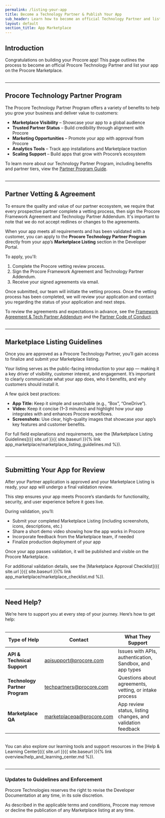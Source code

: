 ```yaml
---
permalink: /listing-your-app
title: Become a Technology Partner & Publish Your App
sub_header: Learn how to become an official Technology Partner and list your app for customers to discover.
layout: default
section_title: App Marketplace
---
```


## Introduction
Congratulations on building your Procore app! This page outlines the process to become an official Procore Technology Partner and list your app on the Procore Marketplace.
<br><br>

***
## Procore Technology Partner Program
The Procore Technology Partner Program offers a variety of benefits to help you grow your business and deliver value to customers:

- **Marketplace Visibility** – Showcase your app to a global audience
- **Trusted Partner Status** – Build credibility through alignment with Procore
- **Marketing Opportunities** – Promote your app with approval from Procore
- **Analytics Tools** – Track app installations and Marketplace traction
- **Scaling Support** – Build apps that grow with Procore’s ecosystem

To learn more about our Technology Partner Program, including benefits and partner tiers, view the <a target="_blank" href="https://mkt-cdn.procore.com/downloads/guide/Procore_Partner_Program_Guide.pdf?_gl=1*1cwo3wj*_ga*MTIxOTY1MzQ4OC4xNzQ0MTQzMTUx*_ga_0W3CW2NEWP*MTc0NTg3MzE2Mi41MjMuMS4xNzQ1ODczMTY4LjU0LjAuMA..*_fplc*T044OU5NTThna1ByQmJncTBuaVYzcyUyRnR4U3dwVm8xUHpYQjJCYUdjNHZMalY5V2paU2F3WHhKQ2dVNGpabnNJZTNjVzNCTzlJa0wyQ21EM0k1ZktNaWNOSnElMkJtMlFUcGRJNkh1YW95TUVTcFV3cmV1JTJCSUklMkZtOEx0enVzMEElM0QlM0Q.*_gcl_au*OTE3MTQ0Mzg0LjE3NDQxNDMxNTE.*FPAU*OTE3MTQ0Mzg0LjE3NDQxNDMxNTE.*_ga_DDN1X7BZGJ*MTc0NTg3MzE2Mi4zMC4xLjE3NDU4NzMxNjguNTQuMC4w">Partner Program Guide</a>.
<br><br>

***
## Partner Vetting & Agreement
To ensure the quality and value of our partner ecosystem, we require that every prospective partner complete a vetting process, then sign the Procore Framework Agreement and Technology Partner Addendum. It's important to note that we do not accept redlines or changes to the agreements.

When your app meets all requirements and has been validated with a customer, you can apply to the **Procore Technology Partner Program** directly from your app’s **Marketplace Listing** section in the Developer Portal.

To apply, you'll:
1. Complete the Procore vetting review process.
2. Sign the Procore Framework Agreement and Technology Partner Addendum.
3. Receive your signed agreements via email.

Once submitted, our team will initiate the vetting process. Once the vetting process has been completed, we will review your application and contact you regarding the status of your application and next steps.

To review the agreements and expectations in advance, see the <a target="_blank" href="https://assets.ctfassets.net/8pep15rt0kef/3p5N8hUCPqxO2d7qIfym0B/05f433ed5d2d4a99d1a1eea8364c6895/partner-framework-agreement.pdf">Framework Agreement & Tech Partner Addendum</a> and the <a target="_blank" href="https://assets.ctfassets.net/8pep15rt0kef/Owy2JJPZE8QDSaxL2QXAj/8896c4afe4136f9cd2f14111e29208ac/Procore_Partner_Code_of_Conduct.pdf">Partner Code of Conduct</a>.
<br><br>

***
## Marketplace Listing Guidelines
Once you are approved as a Procore Technology Partner, you’ll gain access to finalize and submit your Marketplace listing.

Your listing serves as the public-facing introduction to your app — making it a key driver of visibility, customer interest, and engagement. It’s important to clearly communicate what your app does, who it benefits, and why customers should install it.

A few quick best practices:
- **App Title:** Keep it simple and searchable (e.g., “Box”, “OneDrive”).
- **Video:** Keep it concise (1–3 minutes) and highlight how your app integrates with and enhances Procore workflows.
- **Screenshots:** Use clear, high-quality images that showcase your app’s key features and customer benefits.

For full field explanations and requirements, see the [Marketplace Listing Guidelines]({{ site.url }}{{ site.baseurl }}{% link app_marketplace/marketplace_listing_guidelines.md %}).
<br><br>

***
## Submitting Your App for Review
After your Partner application is approved and your Marketplace Listing is ready, your app will undergo a final validation review.

This step ensures your app meets Procore’s standards for functionality, security, and user experience before it goes live.

During validation, you’ll:
- Submit your completed Marketplace Listing (including screenshots, icons, descriptions, etc.)
- Share a short demo video showing how the app works in Procore
- Incorporate feedback from the Marketplace team, if needed
- Finalize production deployment of your app

Once your app passes validation, it will be published and visible on the Procore Marketplace.

For additional validation details, see the [Marketplace Approval Checklist]({{ site.url }}{{ site.baseurl }}{% link app_marketplace/marketplace_checklist.md %}).
<br><br>

***
## Need Help?
We’re here to support you at every step of your journey. Here’s how to get help:
<br><br>
<table>
  <thead>
    <tr>
      <th>Type of Help</th>
      <th>Contact</th>
      <th>What They Support</th>
    </tr>
  </thead>
  <tbody>
    <tr>
      <td><strong>API & Technical Support</strong></td>
      <td><a href="https://developers.procore.com/developer_support">apisupport@procore.com</a></td>
      <td>Issues with APIs, authentication, Sandbox, and app types</td>
    </tr>
    <tr>
      <td><strong>Technology Partner Program</strong></td>
      <td><a href="mailto:techpartners@procore.com">techpartners@procore.com</a></td>
      <td>Questions about agreements, vetting, or intake process</td>
    </tr>
    <tr>
      <td><strong>Marketplace QA</strong></td>
      <td><a href="mailto:marketplaceqa@procore.com">marketplaceqa@procore.com</a></td>
      <td>App review status, listing changes, and validation feedback</td>
    </tr>
  </tbody>
</table>
<br>
You can also explore our learning tools and support resources in the [Help & Learning Center]({{ site.url }}{{ site.baseurl }}{% link overview/help_and_learning_center.md %}).
<br><br>

***
### Updates to Guidelines and Enforcement

Procore Technologies reserves the right to revise the Developer Documentation at any time,  in its sole discretion.

As described in the applicable terms and conditions, Procore may remove or decline the publication of any Marketplace listing at any time.
